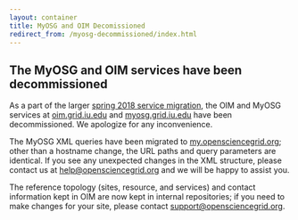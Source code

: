 ```yaml
---
layout: container
title: MyOSG and OIM Decomissioned
redirect_from: /myosg-decommissioned/index.html
---
```


The MyOSG and OIM services have been decommissioned
---------------------------------------------------

As a part of the larger [spring 2018 service migration](https://opensciencegrid.org/technology/policy/service-migrations-spring-2018/),
the OIM and MyOSG services at [oim.grid.iu.edu](https://oim.grid.iu.edu) and [myosg.grid.iu.edu](https://myosg.grid.iu.edu) have
been decommissioned.  We apologize for any inconvenience.

The MyOSG XML queries have been migrated to [my.opensciencegrid.org](https://my.opensciencegrid.org); other than a hostname
change, the URL paths and query parameters are identical.  If you see any unexpected changes
in the XML structure, please contact us at [help@opensciencegrid.org](mailto:help@opensciencegrid.org)
and we will be happy to assist you.

The reference topology (sites, resource, and services) and contact information kept in OIM are now
kept in internal repositories; if you need to make changes for your site, please contact
[support@opensciencegrid.org](mailto:support@opensciencegrid.org).
